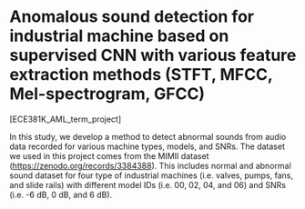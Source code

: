 # Anomalous sound detection for industrial machine based on supervised CNN with various feature extraction methods (STFT, MFCC, Mel-spectrogram, GFCC)
[ECE381K_AML_term_project]

In this study, we develop a method to detect abnormal sounds from audio data recorded for various machine types, models, and SNRs. The dataset we used in this project comes from the MIMII dataset (https://zenodo.org/records/3384388). This includes normal and abnormal sound dataset for four type of industrial machines (i.e. valves, pumps, fans, and slide rails) with different model IDs (i.e. 00, 02, 04, and 06) and SNRs (i.e. -6 dB, 0 dB, and 6 dB).


